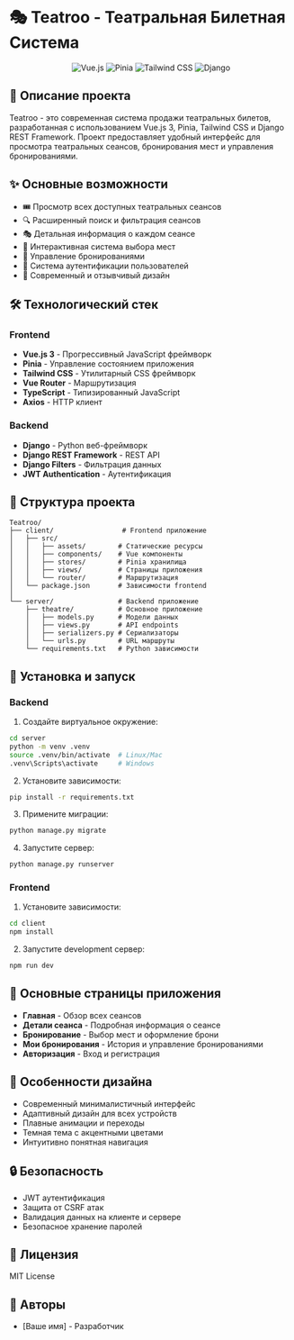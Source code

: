 # 🎭 Teatroo - Театральная Билетная Система

<div align="center">
  <img src="https://img.shields.io/badge/Vue.js-35495E?style=for-the-badge&logo=vuedotjs&logoColor=4FC08D" alt="Vue.js"/>
  <img src="https://img.shields.io/badge/Pinia-FFD700?style=for-the-badge&logo=pinia&logoColor=white" alt="Pinia"/>
  <img src="https://img.shields.io/badge/Tailwind_CSS-38B2AC?style=for-the-badge&logo=tailwind-css&logoColor=white" alt="Tailwind CSS"/>
  <img src="https://img.shields.io/badge/Django-092E20?style=for-the-badge&logo=django&logoColor=white" alt="Django"/>
</div>

## 📝 Описание проекта

Teatroo - это современная система продажи театральных билетов, разработанная с использованием Vue.js 3, Pinia, Tailwind CSS и Django REST Framework. Проект предоставляет удобный интерфейс для просмотра театральных сеансов, бронирования мест и управления бронированиями.

## ✨ Основные возможности

- 🎟️ Просмотр всех доступных театральных сеансов
- 🔍 Расширенный поиск и фильтрация сеансов
- 🎭 Детальная информация о каждом сеансе
- 💺 Интерактивная система выбора мест
- 📅 Управление бронированиями
- 👤 Система аутентификации пользователей
- 🎨 Современный и отзывчивый дизайн

## 🛠️ Технологический стек

### Frontend
- **Vue.js 3** - Прогрессивный JavaScript фреймворк
- **Pinia** - Управление состоянием приложения
- **Tailwind CSS** - Утилитарный CSS фреймворк
- **Vue Router** - Маршрутизация
- **TypeScript** - Типизированный JavaScript
- **Axios** - HTTP клиент

### Backend
- **Django** - Python веб-фреймворк
- **Django REST Framework** - REST API
- **Django Filters** - Фильтрация данных
- **JWT Authentication** - Аутентификация

## 📁 Структура проекта

```
Teatroo/
├── client/                 # Frontend приложение
│   ├── src/
│   │   ├── assets/        # Статические ресурсы
│   │   ├── components/    # Vue компоненты
│   │   ├── stores/        # Pinia хранилища
│   │   ├── views/         # Страницы приложения
│   │   └── router/        # Маршрутизация
│   └── package.json       # Зависимости frontend
│
└── server/                # Backend приложение
    ├── theatre/           # Основное приложение
    │   ├── models.py      # Модели данных
    │   ├── views.py       # API endpoints
    │   ├── serializers.py # Сериализаторы
    │   └── urls.py        # URL маршруты
    └── requirements.txt   # Python зависимости
```

## 🚀 Установка и запуск

### Backend

1. Создайте виртуальное окружение:
```bash
cd server
python -m venv .venv
source .venv/bin/activate  # Linux/Mac
.venv\Scripts\activate     # Windows
```

2. Установите зависимости:
```bash
pip install -r requirements.txt
```

3. Примените миграции:
```bash
python manage.py migrate
```

4. Запустите сервер:
```bash
python manage.py runserver
```

### Frontend

1. Установите зависимости:
```bash
cd client
npm install
```

2. Запустите development сервер:
```bash
npm run dev
```

## 📱 Основные страницы приложения

- **Главная** - Обзор всех сеансов
- **Детали сеанса** - Подробная информация о сеансе
- **Бронирование** - Выбор мест и оформление брони
- **Мои бронирования** - История и управление бронированиями
- **Авторизация** - Вход и регистрация

## 🎨 Особенности дизайна

- Современный минималистичный интерфейс
- Адаптивный дизайн для всех устройств
- Плавные анимации и переходы
- Темная тема с акцентными цветами
- Интуитивно понятная навигация

## 🔒 Безопасность

- JWT аутентификация
- Защита от CSRF атак
- Валидация данных на клиенте и сервере
- Безопасное хранение паролей

## 📄 Лицензия

MIT License

## 👥 Авторы

- [Ваше имя] - Разработчик
